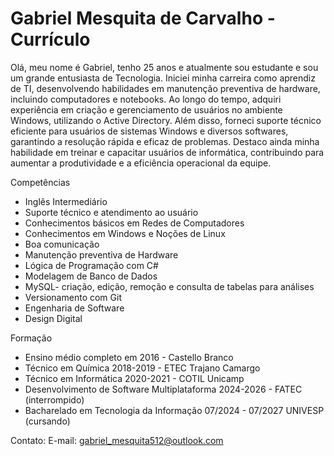 # Gabriel Mesquita de Carvalho - Currículo

Olá, meu nome é Gabriel, tenho 25 anos e atualmente sou estudante e sou um grande entusiasta de Tecnologia. Iniciei minha carreira como aprendiz de TI, desenvolvendo habilidades em manutenção preventiva de hardware, incluindo computadores e notebooks. Ao longo do tempo, adquiri experiência em criação e gerenciamento de usuários no ambiente Windows, utilizando o Active Directory. Além disso, forneci suporte técnico eficiente para usuários de sistemas Windows e diversos softwares, garantindo a resolução rápida e eficaz de problemas. Destaco ainda minha habilidade em treinar e capacitar usuários de informática, contribuindo para aumentar a produtividade e a eficiência operacional da equipe. 

Competências
- Inglês Intermediário
- Suporte técnico e atendimento ao usuário
- Conhecimentos básicos em Redes de Computadores
- Conhecimentos em Windows e Noções de Linux
- Boa comunicação
- Manutenção preventiva de Hardware
- Lógica de Programação com C#
- Modelagem de Banco de Dados 
- MySQL- criação, edição, remoção e consulta de tabelas para análises
- Versionamento com Git
- Engenharia de Software
- Design Digital

Formação 
- Ensino médio completo em 2016 - Castello Branco 
- Técnico em Química 2018-2019 - ETEC Trajano Camargo
- Técnico em Informática 2020-2021 - COTIL Unicamp
- Desenvolvimento de Software Multiplataforma 2024-2026 - FATEC (interrompido)
- Bacharelado em Tecnologia da Informação 07/2024 - 07/2027 UNIVESP (cursando)

Contato:
E-mail: gabriel_mesquita512@outlook.com
